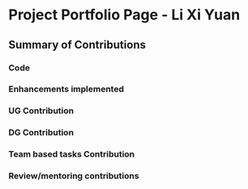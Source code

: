 # Project Portfolio Page - Li Xi Yuan

## Summary of Contributions

### Code

### Enhancements implemented

### UG Contribution

### DG Contribution

### Team based tasks Contribution

### Review/mentoring contributions

